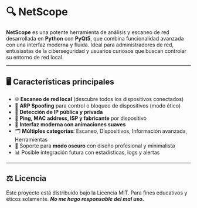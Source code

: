 # 🔍 NetScope

**NetScope** es una potente herramienta de análisis y escaneo de red desarrollada en **Python** con **PyQt5**, que combina funcionalidad avanzada con una interfaz moderna y fluida. Ideal para administradores de red, entusiastas de la ciberseguridad y usuarios curiosos que buscan controlar su entorno de red local.

---

## 🖥️ Características principales

- 🌐 **Escaneo de red local** (descubre todos los dispositivos conectados)
- 📡 **ARP Spoofing** para control o bloqueo de dispositivos (modo ético)
- 📍 **Detección de IP pública y privada**
- 🔎 **Ping, MAC address, ISP y fabricante** por dispositivo
- 🧠 **Interfaz moderna con animaciones suaves**
- 🗂️ **Múltiples categorías**: Escaneo, Dispositivos, Información avanzada, Herramientas
- 🎨 Soporte para **modo oscuro** con diseño profesional y minimalista
- 📊 Posible integración futura con estadísticas, logs y alertas

---

## ⚖️ Licencia
Este proyecto está distribuido bajo la Licencia MIT.
Para fines educativos y éticos solamente. **_No me hago responsable del mal uso._**
